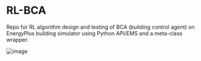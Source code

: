 # RL-BCA
Repo for RL algorithm design and testing of BCA (building control agent) on EnergyPlus building simulator using Python API/EMS and a meta-class wrapper. 

![image](https://user-images.githubusercontent.com/65429130/119517258-764bbc00-bd45-11eb-97bf-1af9ab0444cb.png)
